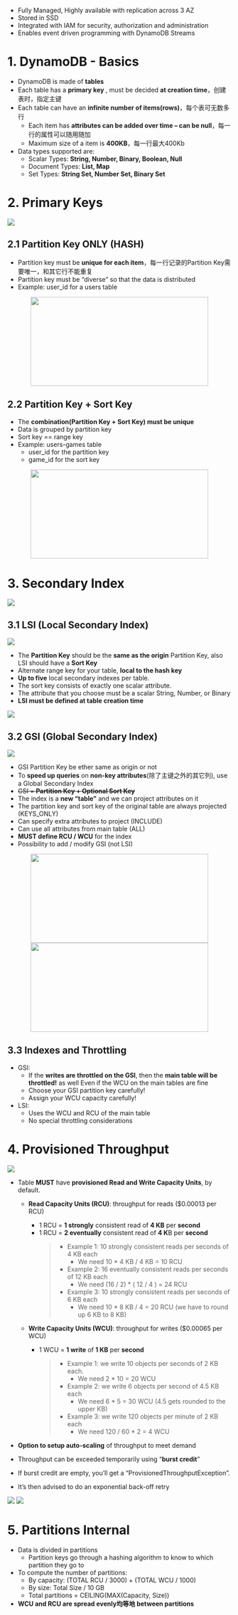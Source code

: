 - Fully Managed, Highly available with replication across 3 AZ
- Stored in SSD
- Integrated with IAM for security, authorization and administration
- Enables event driven programming with DynamoDB Streams

# 1. DynamoDB - Basics
- DynamoDB is made of **tables**
- Each table has a **primary key** , must be decided **at creation time**，创建表时，指定主键
- Each table can have an **infinite number of items(rows)**，每个表可无数多行
  - Each item has **attributes can be added over time – can be null**，每一行的属性可以随用随加
  - Maximum size of a item is **400KB**，每一行最大400Kb
- Data types supported are:
  - Scalar Types: **String, Number, Binary, Boolean, Null**
  - Document Types: **List, Map**
  - Set Types: **String Set, Number Set, Binary Set**

# 2. Primary Keys
![](https://i.loli.net/2019/08/22/fY9VwnpCT3O1UQB.png)

## 2.1 Partition Key ONLY (HASH)
- Partition key must be **unique for each item**，每一行记录的Partition Key需要唯一，和其它行不能重复
- Partition key must be “diverse” so that the data is distributed
- Example: user_id for a users table

<p align="center">
    <img src="https://i.loli.net/2019/08/22/EiP8hn7UVqGKZuR.png"  width="400" height="200">
</p>

## 2.2 Partition Key + Sort Key
- The **combination(Partition Key + Sort Key) must be unique**
- Data is grouped by partition key
- Sort key == range key
- Example: users-games table
  - user_id for the partition key
  - game_id for the sort key
  
<p align="center">
    <img src="https://i.loli.net/2019/08/22/5jnIlO9JCg1pkK4.png"  width="400" height="200">
</p>


# 3. Secondary Index

![](https://i.loli.net/2019/08/22/gXUq532BNY9V8wW.png)

## 3.1 LSI (Local Secondary Index)
![](https://i.loli.net/2019/08/22/NLDJFm9vlAaWsoK.png)
- The **Partition Key** should be the **same as the origin** Partition Key, also LSI should have a **Sort Key**
- Alternate range key for your table, **local to the hash key**
- **Up to five** local secondary indexes per table.
- The sort key consists of exactly one scalar attribute.
- The attribute that you choose must be a scalar String, Number, or Binary
- **LSI must be defined at table creation time**

![](https://i.loli.net/2019/08/22/A3pNK8qgShm7kja.png)

## 3.2 GSI (Global Secondary Index)
![](https://i.loli.net/2019/08/22/dbEcGj1KqAaJUkn.png)
- GSI Partition Key be ether same as origin or not
- To **speed up queries** on **non-key attributes**(除了主键之外的其它列), use a Global Secondary Index
- ~~GSI = **Partition Key + Optional Sort Key**~~
- The index is a **new “table”** and we can project attributes on it
- The partition key and sort key of the original table are always projected (KEYS_ONLY)
- Can specify extra attributes to project (INCLUDE)
- Can use all attributes from main table (ALL)
- **MUST define RCU / WCU** for the index
- Possibility to add / modify GSI (not LSI)

<p align="center">
    <img src="https://i.loli.net/2019/08/22/A62aNKJPmW1QcZv.png"  width="400" height="200">
    <img src="https://i.loli.net/2019/08/22/iPLCRoYBrZVk5SH.png"  width="400" height="200">
</p>

## 3.3 Indexes and Throttling
- GSI:
  - If the **writes are throttled on the GSI**, then the **main table will be throttled!** as well Even if the WCU on the main tables are fine
  - Choose your GSI partition key carefully!
  - Assign your WCU capacity carefully!
- LSI:
  - Uses the WCU and RCU of the main table
  - No special throttling considerations


# 4. Provisioned Throughput

![](https://i.loli.net/2019/08/22/XQw4UhGd8ZgjYWo.png)

- Table **MUST** have **provisioned Read and Write Capacity Units**, by default.
  - **Read Capacity Units (RCU)**: throughput for reads ($0.00013 per RCU)
    - 1 RCU = **1 strongly** consistent read of **4 KB** per **second**
    - 1 RCU = **2 eventually** consistent read of **4 K**B per **second**   
      > - Example 1: 10 strongly consistent reads per seconds of 4 KB each
      >   - We need 10 * 4 KB / 4 KB = 10 RCU
      > - Example 2: 16 eventually consistent reads per seconds of 12 KB each
      >   - We need (16 / 2) * ( 12 / 4 ) = 24 RCU
      > - Example 3: 10 strongly consistent reads per seconds of 6 KB each
      >   - We need 10 * 8 KB / 4 = 20 RCU (we have to round up 6 KB to 8 KB)

  - **Write Capacity Units (WCU)**: throughput for writes ($0.00065 per WCU)
    - 1 WCU = **1 write** of **1 KB** per **second**    
      > - Example 1: we write 10 objects per seconds of 2 KB each.
      >   - We need 2 * 10 = 20 WCU
      > - Example 2: we write 6 objects per second of 4.5 KB each
      >   - We need 6 * 5 = 30 WCU (4.5 gets rounded to the upper KB)
      > - Example 3: we write 120 objects per minute of 2 KB each
      >   - We need 120 / 60 * 2 = 4 WCU

- **Option to setup auto-scaling** of throughput to meet demand
- Throughput can be exceeded temporarily using “**burst credit**”
- If burst credit are empty, you’ll get a “ProvisionedThroughputException”.
- It’s then advised to do an exponential back-off retry

![](https://i.loli.net/2019/08/22/hA5RZYufWD8V1ry.png)
![](https://i.loli.net/2019/08/22/Fgfa3ZqC9Dmzx4t.png)


# 5. Partitions Internal
- Data is divided in partitions
  - Partition keys go through a hashing algorithm to know to which partition they go to
- To compute the number of partitions:
  - By capacity: (TOTAL RCU / 3000) + (TOTAL WCU / 1000)
  - By size: Total Size / 10 GB
  - Total partitions = CEILING(MAX(Capacity, Size))
- **WCU and RCU are spread evenly均等地 between partitions**


















































































